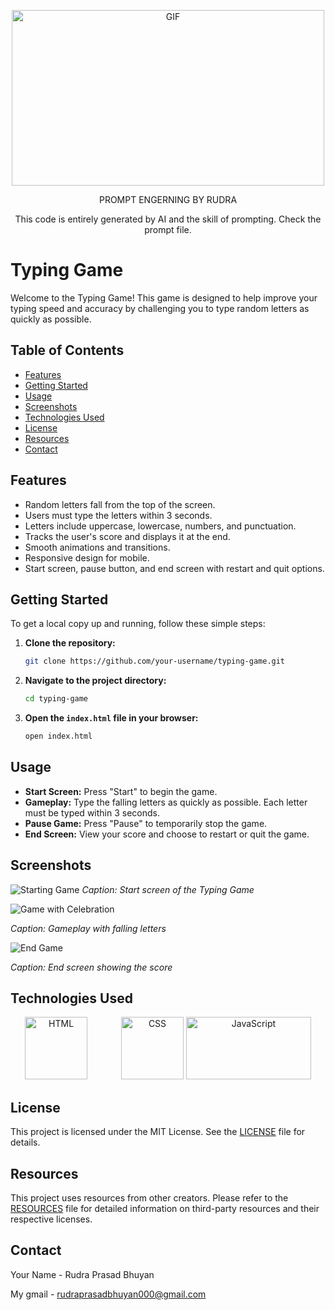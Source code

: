 <!-- GIF Image -->
<p align="center">
  <img src="https://media.giphy.com/media/40cxBsgqqwb65M5ivp/giphy.gif" alt="GIF" width="500" height="281">
 <P align="center">PROMPT ENGERNING BY RUDRA </P>
 <p align="center">This code is entirely generated by AI and the skill of prompting. Check the prompt file.</p>
</p>

# Typing Game

Welcome to the Typing Game! This game is designed to help improve your typing speed and accuracy by challenging you to type random letters as quickly as possible. 


## Table of Contents

- [Features](#features)
- [Getting Started](#getting-started)
- [Usage](#usage)
- [Screenshots](#screenshots)
- [Technologies Used](#technologies-used)
- [License](#license)
- [Resources](#resources)
- [Contact](#contact)

## Features

- Random letters fall from the top of the screen.
- Users must type the letters within 3 seconds.
- Letters include uppercase, lowercase, numbers, and punctuation.
- Tracks the user's score and displays it at the end.
- Smooth animations and transitions.
- Responsive design for mobile.
- Start screen, pause button, and end screen with restart and quit options.


## Getting Started

To get a local copy up and running, follow these simple steps:

1. **Clone the repository:**

    ```sh
    git clone https://github.com/your-username/typing-game.git
    ```

2. **Navigate to the project directory:**

    ```sh
    cd typing-game
    ```

3. **Open the `index.html` file in your browser:**

    ```sh
    open index.html
    ```

## Usage

- **Start Screen:** Press "Start" to begin the game.
- **Gameplay:** Type the falling letters as quickly as possible. Each letter must be typed within 3 seconds.
- **Pause Game:** Press "Pause" to temporarily stop the game.
- **End Screen:** View your score and choose to restart or quit the game.

## Screenshots

![Starting Game](https://github.com/user-attachments/assets/abf6c41c-2926-4f37-9689-0d7d5c446d9f)
*Caption: Start screen of the Typing Game*

![Game with Celebration](https://github.com/user-attachments/assets/62c7a5de-221d-4610-8bbf-9135d6a3a1f8)

*Caption: Gameplay with falling letters*

![End Game](https://github.com/user-attachments/assets/c07c0b74-ebfe-442f-a744-a1f4481e0d72)

*Caption: End screen showing the score*

## Technologies Used

<!-- Images in a Row with Equal Spacing -->
<p align="center">
  <img src="https://encrypted-tbn0.gstatic.com/images?q=tbn:ANd9GcQEc9A_S6BPxCDRp5WjMFEfXrpCu1ya2OO-Lw&s" alt="HTML" width="100" height="100" style="margin-right: 50px;">
  <img src="https://upload.wikimedia.org/wikipedia/commons/d/d5/CSS3_logo_and_wordmark.svg" alt="CSS" width="100" height="100">
  <img src="https://encrypted-tbn0.gstatic.com/images?q=tbn:ANd9GcRAXaZgOP8Dt5J05vGncrxXkY6VJKoi1_lsFw&s" alt="JavaScript" width="200" height="100">
</p>

## License

This project is licensed under the MIT License. See the [LICENSE](LICENSE) file for details.

## Resources

This project uses resources from other creators. Please refer to the [RESOURCES](RESOURCES.md) file for detailed information on third-party resources and their respective licenses.

## Contact

Your Name - Rudra Prasad Bhuyan

My gmail - rudraprasadbhuyan000@gmail.com

<!-- Project Link: [https://github.com/Rudra-G-23/typing-game](https://github.com/Rudra-G-23/typing-game) -->

